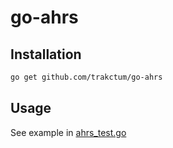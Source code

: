 # go-ahrs

## Installation 
```sh
go get github.com/trakctum/go-ahrs
```

## Usage
See example in [ahrs_test.go](./ahrs_test.go#l80)
